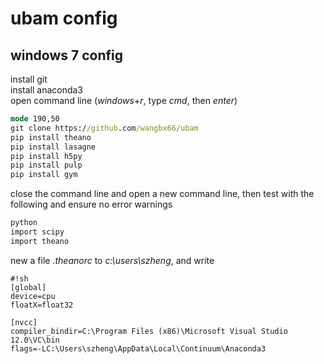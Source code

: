 # ubam config

## windows 7 config

install git  
install anaconda3  
open command line (*windows*+*r*, type *cmd*, then *enter*)
```cmd
mode 190,50
git clone https://github.com/wangbx66/ubam
pip install theano
pip install lasagne
pip install h5py
pip install pulp
pip install gym
```
close the command line and open a new command line, then test with the following and ensure no error warnings
```cmd
python
import scipy
import theano
```

new a file *.theanorc* to *c:\users\szheng*, and write
```
#!sh
[global]
device=cpu
floatX=float32

[nvcc]
compiler_bindir=C:\Program Files (x86)\Microsoft Visual Studio 12.0\VC\bin
flags=-LC:\Users\szheng\AppData\Local\Continuum\Anaconda3
```
